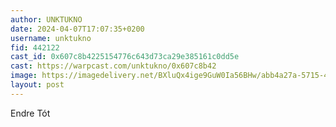 ```yaml
---
author: UNKTUKNO
date: 2024-04-07T17:07:35+0200
username: unktukno
fid: 442122
cast_id: 0x607c8b4225154776c643d73ca29e385161c0dd5e
cast: https://warpcast.com/unktukno/0x607c8b42
image: https://imagedelivery.net/BXluQx4ige9GuW0Ia56BHw/abb4a27a-5715-4c18-e704-f5b0c6973a00/original
layout: post
---
```

Endre Tót  

<img src='https://imagedelivery.net/BXluQx4ige9GuW0Ia56BHw/abb4a27a-5715-4c18-e704-f5b0c6973a00/original' alt='' referrerpolicy='no-referrer'/>